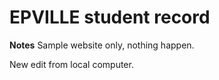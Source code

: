 # EPVILLE student record

**Notes**
Sample website only, nothing happen.

New edit from local computer.
